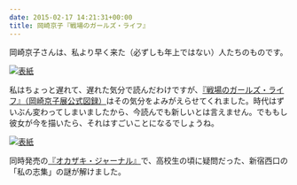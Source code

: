 ```yaml
---
date: 2015-02-17 14:21:31+00:00
title: 岡崎京子『戦場のガールズ・ライフ』
---
```


岡崎京子さんは、私より早く来た（必ずしも年上ではない）人たちのものです。

[![表紙](https://images-fe.ssl-images-amazon.com/images/P/4582206794.09.jpg)](https://www.amazon.co.jp/dp/4582206794/)

私はちょっと遅れて、遅れた気分で読んだわけですが、[『戦場のガールズ・ライフ』（岡崎京子展公式図録）](https://www.amazon.co.jp/dp/4582206794/)はその気分をよみがえらせてくれました。時代はずいぶん変わってしまいましたから、今読んでも新しいとは言えません。でももし彼女が今を描いたら、それはすごいことになるでしょうね。

[![表紙](https://images-fe.ssl-images-amazon.com/images/P/4582836828.09.jpg)](https://www.amazon.co.jp/dp/4582836828/)

同時発売の[『オカザキ・ジャーナル』](https://www.amazon.co.jp/dp/4582836828/)で、高校生の頃に疑問だった、新宿西口の「私の志集」の謎が解けました。

